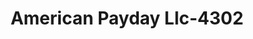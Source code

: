 ---
f_zip-code: 45662
f_state-code: OH
title: American Payday Llc-4302
f_phone: 740-456-1400
f_city-only: Portsmouth
f_address: 4013 Rhodes Ave Portsmouth
f_location-unique-id: '4302'
slug: american-payday-llc-4302
updated-on: '2024-05-30T13:46:58.046Z'
created-on: '2024-05-30T13:36:59.803Z'
published-on: '2024-05-30T13:54:32.469Z'
f_city-state: cms/city/portsmouth-oh.md
f_company: cms/company/american-payday-llc.md
f_state: cms/state/ohio.md
layout: '[payday-loan].html'
tags: payday-loan
---